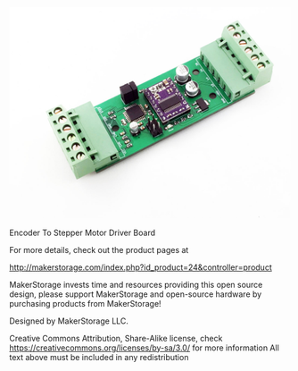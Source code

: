 
![Encoder To Stepper Motor Driver Board](encoder2stepper.jpg)

Encoder To Stepper Motor Driver Board

For more details, check out the product pages at

http://makerstorage.com/index.php?id_product=24&controller=product


MakerStorage invests time and resources providing this open source design, please support MakerStorage and open-source hardware by purchasing products from MakerStorage!

Designed by MakerStorage LLC.


Creative Commons Attribution, Share-Alike license, check https://creativecommons.org/licenses/by-sa/3.0/ for more information All text above must be included in any redistribution